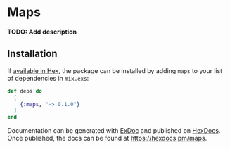 # Maps

**TODO: Add description**

## Installation

If [available in Hex](https://hex.pm/docs/publish), the package can be installed
by adding `maps` to your list of dependencies in `mix.exs`:

```elixir
def deps do
  [
    {:maps, "~> 0.1.0"}
  ]
end
```

Documentation can be generated with [ExDoc](https://github.com/elixir-lang/ex_doc)
and published on [HexDocs](https://hexdocs.pm). Once published, the docs can
be found at <https://hexdocs.pm/maps>.

